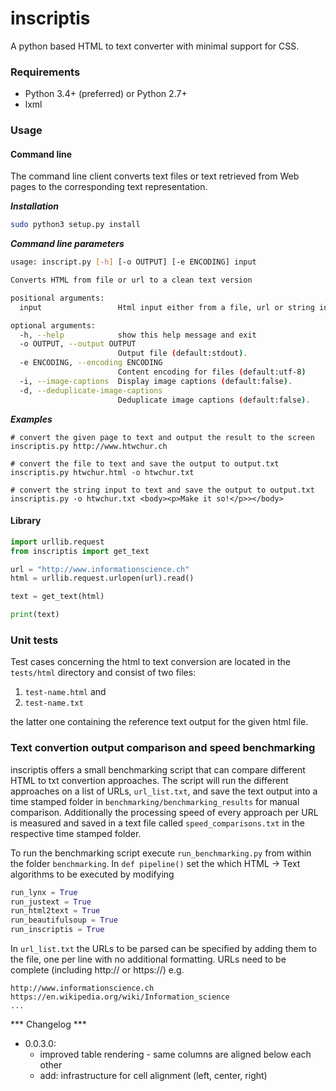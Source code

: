 # inscriptis

A python based HTML to text converter with minimal support for CSS.

### Requirements
* Python 3.4+ (preferred) or Python 2.7+
* lxml

### Usage

#### Command line
The command line client converts text files or text retrieved from Web pages to the
corresponding text representation.

***Installation***
```bash
sudo python3 setup.py install
```

***Command line parameters***
```bash
usage: inscript.py [-h] [-o OUTPUT] [-e ENCODING] input

Converts HTML from file or url to a clean text version

positional arguments:
  input                 Html input either from a file, url or string input

optional arguments:
  -h, --help            show this help message and exit
  -o OUTPUT, --output OUTPUT
                        Output file (default:stdout).
  -e ENCODING, --encoding ENCODING
                        Content encoding for files (default:utf-8)
  -i, --image-captions  Display image captions (default:false).
  -d, --deduplicate-image-captions
                        Deduplicate image captions (default:false).
```

***Examples***
```
# convert the given page to text and output the result to the screen
inscriptis.py http://www.htwchur.ch

# convert the file to text and save the output to output.txt
inscriptis.py htwchur.html -o htwchur.txt

# convert the string input to text and save the output to output.txt
inscriptis.py -o htwchur.txt <body><p>Make it so!</p>></body>
```


#### Library

```python
import urllib.request
from inscriptis import get_text

url = "http://www.informationscience.ch"
html = urllib.request.urlopen(url).read()

text = get_text(html)

print(text)
```

### Unit tests

Test cases concerning the html to text conversion are located in the `tests/html` directory and consist of two files:

 1. `test-name.html` and
 2. `test-name.txt`

the latter one containing the reference text output for the given html file.

### Text convertion output comparison and speed benchmarking
inscriptis offers a small benchmarking script that can compare different HTML to txt convertion approaches.
The script will run the different approaches on a list of URLs, ```url_list.txt```, and save the text output into a time stamped folder in ```benchmarking/benchmarking_results``` for manual comparison.
Additionally the processing speed of every approach per URL is measured and saved in a text file called ```speed_comparisons.txt``` in the respective time stamped folder.

To run the benchmarking script execute ```run_benchmarking.py``` from within the folder ```benchmarking```.
In ```def pipeline()``` set the which HTML -> Text algorithms to be executed by modifying
```python
run_lynx = True
run_justext = True
run_html2text = True
run_beautifulsoup = True
run_inscriptis = True
```

In ```url_list.txt``` the URLs to be parsed can be specified by adding them to the file, one per line with no additional formatting. URLs need to be complete (including http:// or https://)
e.g.
```
http://www.informationscience.ch
https://en.wikipedia.org/wiki/Information_science
...
```

*** Changelog ***

* 0.0.3.0: 
  * improved table rendering - same columns are aligned below each other
  * add: infrastructure for cell alignment (left, center, right)
